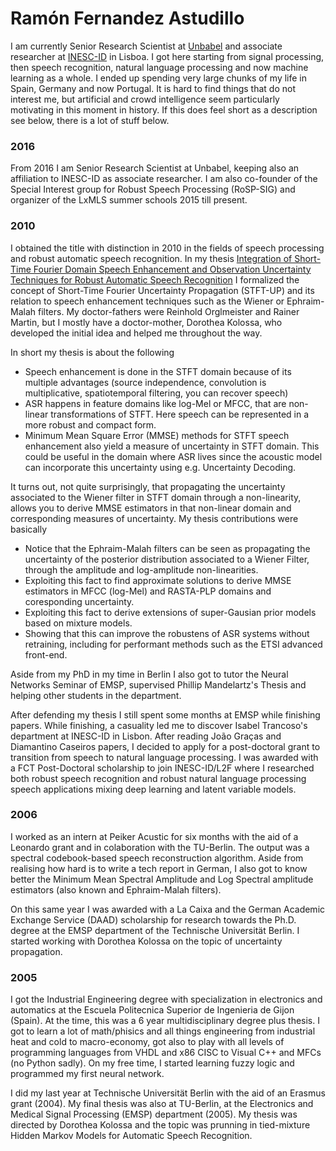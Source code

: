 Ramón Fernandez Astudillo
=========================

I am currently Senior Research Scientist at [Unbabel](http://www.unbabel.com/) and associate researcher at [INESC-ID](https://www.l2f.inesc-id.pt/w/Welcome_to_the_Spoken_Language_Systems_Lab) in Lisboa. I got here starting from signal processing, then speech recognition, natural language processing and now machine learning as a whole. I ended up spending very large chunks of my life in Spain, Germany and now Portugal. It is hard to find things that do not interest me, but artificial and crowd intelligence seem particularly motivating in this moment in history. If this does feel short as a description see below, there is a lot of stuff below.

### 2016
From 2016 I am Senior Research Scientist at Unbabel, keeping also an affiliation to INESC-ID as associate researcher. I am also co-founder of the Special Interest group for Robust Speech Processing (RoSP-SIG) and organizer of the LxMLS summer schools 2015 till present.

### 2010
I obtained the title with distinction in 2010 in the fields of speech processing and robust automatic speech recognition. In my thesis [Integration of Short-Time Fourier Domain Speech Enhancement and Observation Uncertainty Techniques for Robust Automatic Speech Recognition](https://d-nb.info/1005939284/34) I formalized the concept of Short-Time Fourier Uncertainty Propagation (STFT-UP) and its relation to speech enhancement techniques such as the Wiener or Ephraim-Malah filters. My doctor-fathers were Reinhold Orglmeister and Rainer Martin, but I mostly have a doctor-mother, Dorothea Kolossa, who developed the initial idea and helped me throughout the way.

In short my thesis is about the following

- Speech enhancement is done in the STFT domain because of its multiple advantages (source independence, convolution is multiplicative, spatiotemporal filtering, you can recover speech)
- ASR happens in feature domains like log-Mel or MFCC, that are non-linear transformations of STFT. Here speech can be represented in a more robust and compact form. 
- Minimum Mean Square Error (MMSE) methods for STFT speech enhancement also yield a measure of uncertainty in STFT domain. This could be useful in the domain where ASR lives since the acoustic model can incorporate this uncertainty using e.g. Uncertainty Decoding.

It turns out, not quite surprisingly, that propagating the uncertainty associated to the Wiener filter in STFT domain through a non-linearity, allows you to derive MMSE estimators in that non-linear domain and corresponding measures of uncertainty. My thesis contributions were basically

- Notice that the Ephraim-Malah filters can be seen as propagating the uncertainty of the posterior distribution associated to a Wiener Filter, through the amplitude and log-amplitude non-linearities.
- Exploiting this fact to find approximate solutions to derive MMSE estimators in MFCC (log-Mel) and RASTA-PLP domains and coresponding uncertainty.
- Exploiting this fact to derive extensions of super-Gausian prior models based on mixture models.
- Showing that this can improve the robustens of ASR systems without retraining, including for performant methods such as the ETSI advanced front-end.

Aside from my PhD in my time in Berlin I also got to tutor the Neural Networks Seminar of EMSP, supervised Phillip Mandelartz's Thesis and helping other students in the department.

After defending my thesis I still spent some months at EMSP while finishing papers. While finishing, a casuality led me to discover Isabel Trancoso's department at INESC-ID in Lisbon. After reading João Graças and Diamantino Caseiros papers, I decided to apply for a post-doctoral grant to transition from speech to natural language processing. I was awarded with a FCT Post-Doctoral scholarship to join INESC-ID/L2F where I researched both robust speech recognition and robust natural language processing speech applications mixing deep learning and latent variable models.

### 2006
I worked as an intern at Peiker Acustic for six months with the aid of a Leonardo grant and in colaboration with the TU-Berlin. The output was a spectral codebook-based speech reconstruction algorithm. Aside from realising how hard is to write a tech report in German, I also got to know better the Minimum Mean Spectral Amplitude and Log Spectral amplitude estimators (also known and Ephraim-Malah filters). 

On this same year I was awarded with a La Caixa and the German Academic Exchange Service (DAAD) scholarship for research towards the Ph.D. degree at the EMSP department of the Technische Universität Berlin. I started working with Dorothea Kolossa on the topic of uncertainty propagation.

### 2005
I got the Industrial Engineering degree with specialization in electronics and automatics at the Escuela Politecnica Superior de Ingenieria de Gijon (Spain). At the time, this was a 6 year multidisciplinary degree plus thesis. I got to learn a lot of math/phisics and all things engineering from industrial heat and cold to macro-economy, got also to play with all levels of programming languages from VHDL and x86 CISC to Visual C++ and MFCs (no Python sadly). On my free time, I started learning fuzzy logic and programmed my first neural network.

I did my last year at Technische Universität Berlin with the aid of an Erasmus grant (2004). My final thesis was also at TU-Berlin, at the Electronics and Medical Signal Processing (EMSP) department (2005). My thesis was directed by Dorothea Kolossa and the topic was prunning in tied-mixture Hidden Markov Models for Automatic Speech Recognition.
